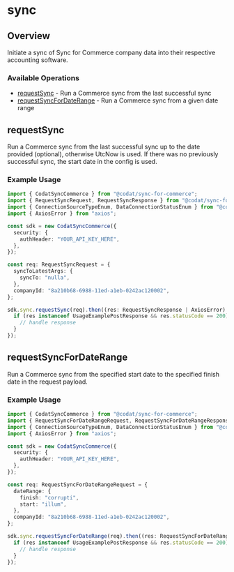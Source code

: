# sync

## Overview

Initiate a sync of Sync for Commerce company data into their respective accounting software.

### Available Operations

* [requestSync](#requestsync) - Run a Commerce sync from the last successful sync
* [requestSyncForDateRange](#requestsyncfordaterange) - Run a Commerce sync from a given date range

## requestSync

Run a Commerce sync from the last successful sync up to the date provided (optional), otherwise UtcNow is used.
If there was no previously successful sync, the start date in the config is used.

### Example Usage

```typescript
import { CodatSyncCommerce } from "@codat/sync-for-commerce";
import { RequestSyncRequest, RequestSyncResponse } from "@codat/sync-for-commerce/dist/sdk/models/operations";
import { ConnectionSourceTypeEnum, DataConnectionStatusEnum } from "@codat/sync-for-commerce/dist/sdk/models/shared";
import { AxiosError } from "axios";

const sdk = new CodatSyncCommerce({
  security: {
    authHeader: "YOUR_API_KEY_HERE",
  },
});

const req: RequestSyncRequest = {
  syncToLatestArgs: {
    syncTo: "nulla",
  },
  companyId: "8a210b68-6988-11ed-a1eb-0242ac120002",
};

sdk.sync.requestSync(req).then((res: RequestSyncResponse | AxiosError) => {
  if (res instanceof UsageExamplePostResponse && res.statusCode == 200) {
    // handle response
  }
});
```

## requestSyncForDateRange

Run a Commerce sync from the specified start date to the specified finish date in the request payload.

### Example Usage

```typescript
import { CodatSyncCommerce } from "@codat/sync-for-commerce";
import { RequestSyncForDateRangeRequest, RequestSyncForDateRangeResponse } from "@codat/sync-for-commerce/dist/sdk/models/operations";
import { ConnectionSourceTypeEnum, DataConnectionStatusEnum } from "@codat/sync-for-commerce/dist/sdk/models/shared";
import { AxiosError } from "axios";

const sdk = new CodatSyncCommerce({
  security: {
    authHeader: "YOUR_API_KEY_HERE",
  },
});

const req: RequestSyncForDateRangeRequest = {
  dateRange: {
    finish: "corrupti",
    start: "illum",
  },
  companyId: "8a210b68-6988-11ed-a1eb-0242ac120002",
};

sdk.sync.requestSyncForDateRange(req).then((res: RequestSyncForDateRangeResponse | AxiosError) => {
  if (res instanceof UsageExamplePostResponse && res.statusCode == 200) {
    // handle response
  }
});
```
